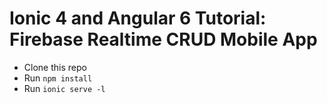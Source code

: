 # Ionic 4 and Angular 6 Tutorial: Firebase Realtime CRUD Mobile App

* Clone this repo
* Run `npm install`
* Run `ionic serve -l`

